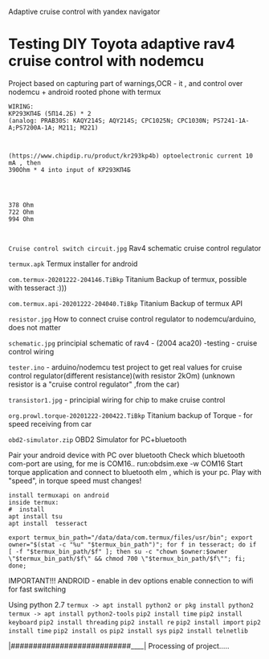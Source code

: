 
Adaptive cruise control with yandex navigator
# Testing DIY Toyota adaptive rav4 cruise control with nodemcu

Project based on capturing part of warnings,OCR - it , and control over nodemcu + android rooted phone with termux 

```
WIRING:
КР293КП4Б (5П14.2Б) * 2 
(analog: PRAB30S: KAQY214S; AQY214S; CPC1025N; CPC1030N; PS7241-1A-A;PS7200A-1A; M211; M221)



(https://www.chipdip.ru/product/kr293kp4b) optoelectronic current 10 mA , then 
390Ohm * 4 into input of КР293КП4Б




378 Ohm
722 Ohm
994 Ohm



```


```Cruise control switch circuit.jpg```  Rav4 schematic cruise control regulator



```termux.apk``` Termux installer for android



```com.termux-20201222-204146.TiBkp``` Titanium Backup of termux, possible with tesseract :)))



```com.termux.api-20201222-204040.TiBkp``` Titanium Backup of termux API



```resistor.jpg```  How to connect cruise control regulator to nodemcu/arduino, does not matter



```schematic.jpg``` principial schematic of rav4 - (2004 aca20) -testing - cruise control wiring



```tester.ino```  - arduino/nodemcu test project to get real values for cruise control regulator(different resistance)(with resistor 2kOm) 
(unknown resistor is a "cruise control regulator" ,from the car)



```transistor1.jpg```  - principial wiring for chip to make cruise control



```org.prowl.torque-20201222-200422.TiBkp``` Titanium backup of Torque - for speed receiving from car




```obd2-simulator.zip``` OBD2 Simulator for PC+bluetooth



Pair your android device with PC over bluetooth
Check which bluetooth com-port are using, for me is COM16..
run:obdsim.exe -w COM16
Start torque application and connect to bluetooth elm , which is your pc.
Play with "speed", in torque speed must changes!


```#install termux on android
install termuxapi on android
inside termux: 
#  install 
apt install tsu
apt install  tesseract
```

```
export termux_bin_path="/data/data/com.termux/files/usr/bin"; export owner="$(stat -c "%u" "$termux_bin_path")"; for f in tesseract; do if [ -f "$termux_bin_path/$f" ]; then su -c "chown $owner:$owner \"$termux_bin_path/$f\" && chmod 700 \"$termux_bin_path/$f\""; fi; done;
```
IMPORTANT!!!
ANDROID - enable in dev options enable connection to wifi for fast switching

Using python 2.7
```termux -> apt install python2 or pkg install python2```
```termux -> apt install python2-tools```
```pip2 install time```
```pip2 install keyboard```
```pip2 install threading```
```pip2 install re```
```pip2 install import```
```pip2 install time```
```pip2 install os```
```pip2 install sys```
```pip2 install telnetlib```



|###########################____| Processing of project.....
